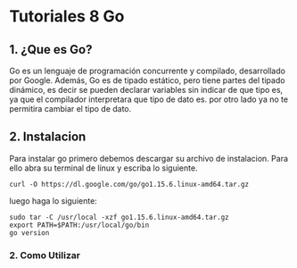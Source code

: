 # Tutoriales 8 Go

## 1. ¿Que es Go?
Go es un lenguaje de programación concurrente y compilado, desarrollado por Google. Además, Go es de tipado estático, pero tiene partes del tipado dinámico, es decir se pueden declarar variables sin indicar de que tipo es, ya que el compilador interpretara que tipo de dato es. por otro lado ya no te permitira cambiar el tipo de dato. 

## 2. Instalacion
Para instalar go primero debemos descargar su archivo de instalacion. Para ello abra su terminal de linux y escriba lo siguiente.
~~~
curl -O https://dl.google.com/go/go1.15.6.linux-amd64.tar.gz
~~~
luego haga lo siguiente:
~~~
sudo tar -C /usr/local -xzf go1.15.6.linux-amd64.tar.gz
export PATH=$PATH:/usr/local/go/bin
go version
~~~
### 2. Como Utilizar
